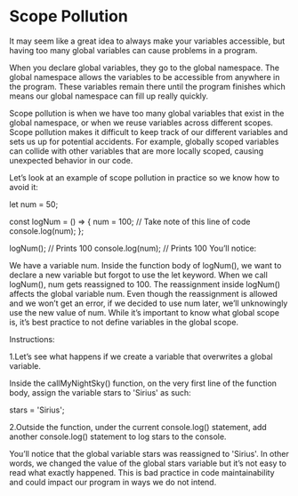 # Scope Pollution

It may seem like a great idea to always make your variables accessible, but having too many global variables can cause problems in a program.

When you declare global variables, they go to the global namespace. The global namespace allows the variables to be accessible from anywhere in the program. These variables remain there until the program finishes which means our global namespace can fill up really quickly.

Scope pollution is when we have too many global variables that exist in the global namespace, or when we reuse variables across different scopes. Scope pollution makes it difficult to keep track of our different variables and sets us up for potential accidents. For example, globally scoped variables can collide with other variables that are more locally scoped, causing unexpected behavior in our code.

Let’s look at an example of scope pollution in practice so we know how to avoid it:

let num = 50;
 
const logNum = () => {
  num = 100; // Take note of this line of code
  console.log(num);
};
 
logNum(); // Prints 100
console.log(num); // Prints 100
You’ll notice:

We have a variable num.
Inside the function body of logNum(), we want to declare a new variable but forgot to use the let keyword.
When we call logNum(), num gets reassigned to 100.
The reassignment inside logNum() affects the global variable num.
Even though the reassignment is allowed and we won’t get an error, if we decided to use num later, we’ll unknowingly use the new value of num.
While it’s important to know what global scope is, it’s best practice to not define variables in the global scope.

Instructions:

1.Let’s see what happens if we create a variable that overwrites a global variable.

Inside the callMyNightSky() function, on the very first line of the function body, assign the variable stars to 'Sirius' as such:

stars = 'Sirius';


2.Outside the function, under the current console.log() statement, add another console.log() statement to log stars to the console.

You’ll notice that the global variable stars was reassigned to 'Sirius'. In other words, we changed the value of the global stars variable but it’s not easy to read what exactly happened. This is bad practice in code maintainability and could impact our program in ways we do not intend.
